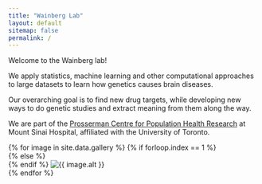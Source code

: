 ```yaml
---
title: "Wainberg Lab"
layout: default
sitemap: false
permalink: /
---
```

<div class="col-sm-12">
<div class="bigtitle titlebox">
Welcome to the Wainberg lab!
</div>
</div>

<div class="col-sm-12">
  <p> We apply statistics, machine learning and other computational approaches to large datasets to learn how genetics causes brain diseases. </p>
  <p> Our overarching goal is to find new drug targets, while developing new ways to do genetic studies and extract meaning from them along the way. </p>
  <p> We are part of the <a href="https://net.lunenfeld.ca/pcphr/">Prosserman Centre for Population Health Research</a> at Mount Sinai Hospital, affiliated with the University of Toronto. </p>
</div>

<div class="col-12">
<div class="carousel slide" data-ride="carousel">
  <div class="carousel-inner" role="listbox">
    {% for image in site.data.gallery %}
    {% if forloop.index == 1 %}
    <div class="carousel-item active">
    {% else %}
    <div class="carousel-item">
    {% endif %}
      <img class="d-block w-100" src="{{ site.url }}{{ site.baseurl }}/images/carousel/{{ image.name }}" alt="{{ image.alt }}">
    </div>
    {% endfor %}
  </div>
</div>
</div>
